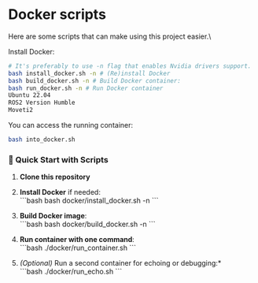 # Docker scripts
Here are some scripts that can make using this project easier.\

Install Docker:

```bash 
# It's preferably to use -n flag that enables Nvidia drivers support.
bash install_docker.sh -n # (Re)install Docker
bash build_docker.sh -n # Build Docker container:
bash run_docker.sh -n # Run Docker container
Ubuntu 22.04
ROS2 Version Humble 
Moveti2 
```

You can access the running container:
```bash
bash into_docker.sh
```

### 🚀 Quick Start with Scripts

1. **Clone this repository**  

2. **Install Docker** if needed:  
   \`\`\`bash
   bash docker/install_docker.sh -n
   \`\`\`

3. **Build Docker image**:  
   \`\`\`bash
   bash docker/build_docker.sh -n
   \`\`\`

4. **Run container with one command**:  
   \`\`\`bash
   ./docker/run_container.sh
   \`\`\`

5. *(Optional)* Run a second container for echoing or debugging:*  
   \`\`\`bash
   ./docker/run_echo.sh
   \`\`\`

